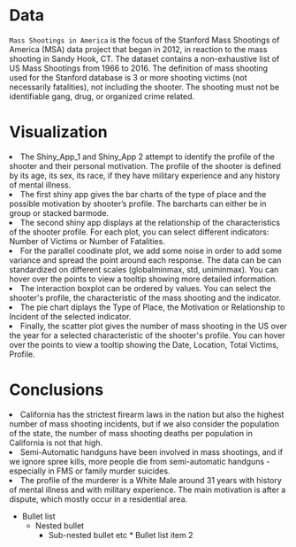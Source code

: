 # Data

`Mass Shootings in America` is the focus of the Stanford Mass Shootings of America (MSA) data project that began in 2012, in reaction to the mass shooting in Sandy Hook, CT. The dataset contains a non-exhaustive list of US Mass Shootings from 1966 to 2016. The definition of mass shooting used for the Stanford database is 3 or more shooting victims (not necessarily fatalities), not including the shooter. The shooting must not be identifiable gang, drug, or organized crime related.

# Visualization

<li> The Shiny_App_1 and Shiny_App 2 attempt to identify the profile of the shooter and their personal motivation. The profile of the shooter is defined by its age, its sex, its race, if they have military experience and any history of mental illness. </li> 

<li> The first shiny app gives the bar charts of the type of place and the possible motivation by shooter’s profile. The barcharts can either be in group or stacked barmode. </li>

<li> The second shiny app displays at the relationship of the characteristics of the shooter profile. For each plot, you can select different indicators: Number of Victims or Number of Fatalities.  </li>

  <li> For the parallel coodinate plot, we add some noise in order to add some variance and spread the point around each response. The data can be can standardized on different scales (globalminmax, std, uniminmax). You can hover over the points to view a tooltip showing more detailed information.</li>

  <li> The interaction boxplot can be ordered by values. You can select the shooter's profile, the characteristic of the mass shooting and the indicator.</li>

  <li> The pie chart diplays the Type of Place, the Motivation or Relationship to Incident of the selected indicator.</li>

  <li> Finally, the scatter plot gives the number of mass shooting in the US over the year for a selected characteristic of the shooter's profile.  You can hover over the points to view a tooltip showing the Date, Location, Total Victims, Profile. </li>

# Conclusions

<li> California has the strictest firearm laws in the nation but also the highest number of mass shooting incidents, but if we also consider the population of the state, the number of mass shooting deaths per population in California is not that high. </li>

<li> Semi-Automatic handguns have been involved in mass shootings, and if we ignore spree kills, more people die from semi-automatic handguns - especially in FMS or family murder suicides. </li>

<li> The profile of the murderer is a White Male around 31 years with history of mental illness and with military experience. The main motivation is after a dispute, which mostly occur in a residential area. </li>

* Bullet list
  * Nested bullet
    * Sub-nested bullet etc
          * Bullet list item 2

